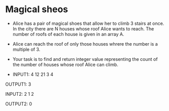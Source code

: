 # Magical sheos

- Alice has a pair of magical shoes that allow her to climb 3 stairs at once. In the city there are N houses whose roof Alice wants to reach. The number of roofs of each house is given in an array A.
- Alice can reach the roof of only those houses whrere the number is a multiple of 3.

- Your task is to find and return integer value representing the count of the number of houses whose roof Alice can climb.

* INPUT1:
4
12 21 3 4

OUTPUT1:
3

INPUT2:
2
1 2

OUTPUT2:
0

